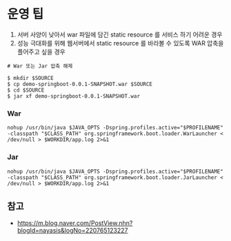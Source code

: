 # 운영 팁 


1. 서버 사양이 낮아서 war 파일에 담긴 static resource 를 서비스 하기 어려운 경우
2. 성능 극대화를 위해 웹서버에서 static resource 를 바라볼 수 있도록 WAR 압축을 플어주고 싶을 경우

```
# War 또는 Jar 압축 해제

$ mkdir $SOURCE
$ cp demo-springboot-0.0.1-SNAPSHOT.war $SOURCE
$ cd $SOURCE
$ jar xf demo-springboot-0.0.1-SNAPSHOT.war
```

### War
```
nohup /usr/bin/java $JAVA_OPTS -Dspring.profiles.active="$PROFILENAME" -classpath "$CLASS_PATH" org.springframework.boot.loader.WarLauncher < /dev/null > $WORKDIR/app.log 2>&1
```
### Jar
```
nohup /usr/bin/java $JAVA_OPTS -Dspring.profiles.active="$PROFILENAME" -classpath "$CLASS_PATH" org.springframework.boot.loader.JarLauncher < /dev/null > $WORKDIR/app.log 2>&1
```

## 참고
* https://m.blog.naver.com/PostView.nhn?blogId=nayasis&logNo=220765123227
